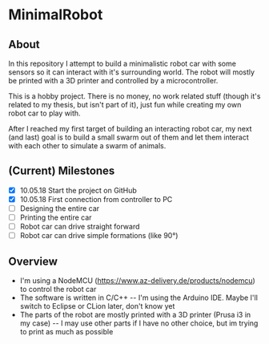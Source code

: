# MinimalRobot
## About
In this repository I attempt to build a minimalistic robot car with some sensors so it can interact with it's surrounding world. The robot will mostly be printed with a 3D printer and controlled by a microcontroller.

This is a hobby project. There is no money, no work related stuff (though it's related to my thesis, but isn't part of it), just fun while creating my own robot car to play with. 

After I reached my first target of building an interacting robot car, my next (and last) goal is to build a small swarm out of them and let them interact with each other to simulate a swarm of animals.

## (Current) Milestones
- [x] 10.05.18 Start the project on GitHub
- [x] 10.05.18 First connection from controller to PC
- [ ] Designing the entire car
- [ ] Printing the entire car
- [ ] Robot car can drive straight forward
- [ ] Robot car can drive simple formations (like 90°)

## Overview
- I'm using a NodeMCU (https://www.az-delivery.de/products/nodemcu) to control the robot car
- The software is written in C/C++
-- I'm using the Arduino IDE. Maybe I'll switch to Eclipse or CLion later, don't know yet
- The parts of the robot are mostly printed with a 3D printer (Prusa i3 in my case)
-- I may use other parts if I have no other choice, but im trying to print as much as possible
